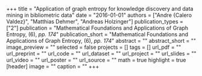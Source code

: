 +++
title = "Application of graph entropy for knowledge discovery and data mining in bibliometric data"
date = "2016-01-01"
authors = ["Andre {Calero Valdez}", "Matthias Dehmer", "Andreas Holzinger"]
publication_types = ["2"]
publication = "Mathematical Foundations and Applications of Graph Entropy, (6), _pp. 174_"
publication_short = "Mathematical Foundations and Applications of Graph Entropy, (6), _pp. 174_"
abstract = ""
abstract_short = ""
image_preview = ""
selected = false
projects = []
tags = []
url_pdf = ""
url_preprint = ""
url_code = ""
url_dataset = ""
url_project = ""
url_slides = ""
url_video = ""
url_poster = ""
url_source = ""
math = true
highlight = true
[header]
image = ""
caption = ""
+++
